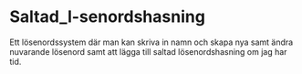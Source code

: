 # Saltad_l-senordshasning
Ett lösenordssystem där man kan skriva in namn och skapa nya samt ändra nuvarande lösenord samt att lägga till saltad lösenordshasning om jag har tid.
